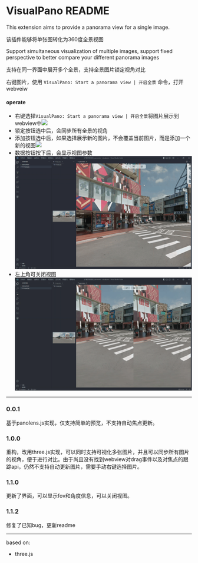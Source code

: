 # VisualPano README

This extension aims to provide a panorama view for a single image.

该插件能够将单张图转化为360度全景视图

Support simultaneous visualization of multiple images, support fixed perspective to better compare your different panorama images

支持在同一界面中展开多个全景，支持全景图片锁定视角对比


右键图片，使用
`VisualPano: Start a panorama view | 开启全景`
命令，打开webveiw

#### operate
- 右键选择`VisualPano: Start a panorama view | 开启全景`将图片展示到webview中![](gif/add.gif)
- 锁定按钮选中后，会同步所有全景的视角
- 添加按钮选中后，如果选择展示新的图片，不会覆盖当前图片，而是添加一个新的视图![](gif/add&fix.gif)
- 数据按钮按下后，会显示视图参数![](gif/parameter.gif)
- 左上角可关闭视图![](gif/delete.gif)

---
### 0.0.1

基于panolens.js实现，仅支持简单的预览，不支持自动焦点更新。

### 1.0.0

重构，改用three.js实现，可以同时支持可视化多张图片，并且可以同步所有图片的视角，便于进行对比。由于尚且没有找到webview对drag事件以及对焦点的跟踪api，仍然不支持自动更新图片，需要手动右键选择图片。

### 1.1.0

更新了界面，可以显示fov和角度信息，可以关闭视图。

### 1.1.2

修复了已知bug，更新readme

---
based on:
- three.js

